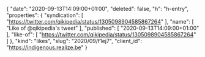 {
  "date": "2020-09-13T14:09:00+01:00",
  "deleted": false,
  "h": "h-entry",
  "properties": {
    "syndication": [
      "https://twitter.com/qikipedia/status/1305098904585867264"
    ],
    "name": [
      "Like of @qikipedia's tweet"
    ],
    "published": [
      "2020-09-13T14:09:00+01:00"
    ],
    "like-of": [
      "https://twitter.com/qikipedia/status/1305098904585867264"
    ]
  },
  "kind": "likes",
  "slug": "2020/09/f1ej7",
  "client_id": "https://indigenous.realize.be"
}
